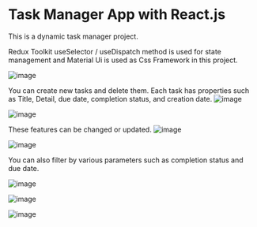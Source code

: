 
# Task Manager App with React.js 
This is a dynamic task manager project.

Redux Toolkit useSelector / useDispatch method is used for state management and Material Ui is used as Css Framework in this project.


![image](https://user-images.githubusercontent.com/56073734/171832390-074b4f4a-faf4-45b4-9fdb-81c9caa98ce4.png)


 You can create new tasks and delete them. Each task has properties such as Title, Detail, due date, completion status, and creation date.
![image](https://user-images.githubusercontent.com/56073734/171832573-f37581be-77be-44c5-aca0-082bbf209063.png)

![image](https://user-images.githubusercontent.com/56073734/171832658-d9197016-4d54-418d-84eb-d380b007f223.png)


 These features can be changed or updated.
![image](https://user-images.githubusercontent.com/56073734/171832866-3e79ced7-95fb-478e-806f-49c0690a708b.png)

![image](https://user-images.githubusercontent.com/56073734/171832775-ea6cc4c3-e180-44d5-8df6-0c4b95e9258e.png)


 You can also filter by various parameters such as completion status and due date.

![image](https://user-images.githubusercontent.com/56073734/171833015-cb791eea-8fbd-4ff3-a0ba-8ee4e6008cd7.png)

![image](https://user-images.githubusercontent.com/56073734/171833104-9d015090-3148-43c4-8996-3fe166a96698.png)

![image](https://user-images.githubusercontent.com/56073734/171833132-b8d866fc-b2e3-4100-b257-a264ad15a952.png)

